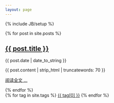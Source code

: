 ```yaml
---
layout: page
---
```

{% include JB/setup %}

<div class="row-fluid">
  <div class="span9">
    {% for post in site.posts %}
      <div class="well">
        <p><h2><a href="{{ post.url }}">{{ post.title }}</a></h2></p>
        <p>{{ post.date | date_to_string }}</p>
        <p>{{ post.content | strip_html | truncatewords: 70 }}</p>
        <p><a href="{{ post.url }}">阅读全文 ...</a></p>
      </div>
    {% endfor %}
  </div>
  <div class="span3">
    <div id='tag_cloud'>
      {% for tag in site.tags %}
        <a href="#{{ tag[0] }}" title="{{ tag[0] }}" rel="{{ tag[1].size }}">{{ tag[0] }}</a>
      {% endfor %}
    </div>
  </div>
</div>

